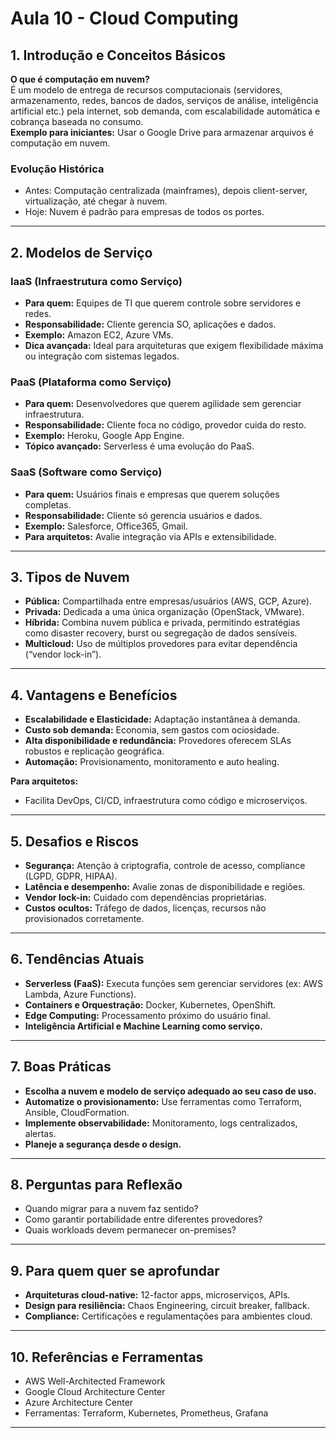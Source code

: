 # Aula 10 - Cloud Computing

## 1. Introdução e Conceitos Básicos

**O que é computação em nuvem?**  
É um modelo de entrega de recursos computacionais (servidores, armazenamento, redes, bancos de dados, serviços de análise, inteligência artificial etc.) pela internet, sob demanda, com escalabilidade automática e cobrança baseada no consumo.  
**Exemplo para iniciantes:** Usar o Google Drive para armazenar arquivos é computação em nuvem.

### **Evolução Histórica**
- Antes: Computação centralizada (mainframes), depois client-server, virtualização, até chegar à nuvem.
- Hoje: Nuvem é padrão para empresas de todos os portes.

---

## 2. Modelos de Serviço

### **IaaS (Infraestrutura como Serviço)**
- **Para quem:** Equipes de TI que querem controle sobre servidores e redes.
- **Responsabilidade:** Cliente gerencia SO, aplicações e dados.
- **Exemplo:** Amazon EC2, Azure VMs.
- **Dica avançada:** Ideal para arquiteturas que exigem flexibilidade máxima ou integração com sistemas legados.

### **PaaS (Plataforma como Serviço)**
- **Para quem:** Desenvolvedores que querem agilidade sem gerenciar infraestrutura.
- **Responsabilidade:** Cliente foca no código, provedor cuida do resto.
- **Exemplo:** Heroku, Google App Engine.
- **Tópico avançado:** Serverless é uma evolução do PaaS.

### **SaaS (Software como Serviço)**
- **Para quem:** Usuários finais e empresas que querem soluções completas.
- **Responsabilidade:** Cliente só gerencia usuários e dados.
- **Exemplo:** Salesforce, Office365, Gmail.
- **Para arquitetos:** Avalie integração via APIs e extensibilidade.

---

## 3. Tipos de Nuvem

- **Pública:** Compartilhada entre empresas/usuários (AWS, GCP, Azure).
- **Privada:** Dedicada a uma única organização (OpenStack, VMware).
- **Híbrida:** Combina nuvem pública e privada, permitindo estratégias como disaster recovery, burst ou segregação de dados sensíveis.
- **Multicloud:** Uso de múltiplos provedores para evitar dependência (“vendor lock-in”).

---

## 4. Vantagens e Benefícios

- **Escalabilidade e Elasticidade:** Adaptação instantânea à demanda.
- **Custo sob demanda:** Economia, sem gastos com ociosidade.
- **Alta disponibilidade e redundância:** Provedores oferecem SLAs robustos e replicação geográfica.
- **Automação:** Provisionamento, monitoramento e auto healing.

**Para arquitetos:**  
- Facilita DevOps, CI/CD, infraestrutura como código e microserviços.

---

## 5. Desafios e Riscos

- **Segurança:** Atenção à criptografia, controle de acesso, compliance (LGPD, GDPR, HIPAA).
- **Latência e desempenho:** Avalie zonas de disponibilidade e regiões.
- **Vendor lock-in:** Cuidado com dependências proprietárias.
- **Custos ocultos:** Tráfego de dados, licenças, recursos não provisionados corretamente.

---

## 6. Tendências Atuais

- **Serverless (FaaS):** Executa funções sem gerenciar servidores (ex: AWS Lambda, Azure Functions).
- **Containers e Orquestração:** Docker, Kubernetes, OpenShift.
- **Edge Computing:** Processamento próximo do usuário final.
- **Inteligência Artificial e Machine Learning como serviço.**

---

## 7. Boas Práticas

- **Escolha a nuvem e modelo de serviço adequado ao seu caso de uso.**
- **Automatize o provisionamento:** Use ferramentas como Terraform, Ansible, CloudFormation.
- **Implemente observabilidade:** Monitoramento, logs centralizados, alertas.
- **Planeje a segurança desde o design.**

---

## 8. Perguntas para Reflexão

- Quando migrar para a nuvem faz sentido?
- Como garantir portabilidade entre diferentes provedores?
- Quais workloads devem permanecer on-premises?

---

## 9. Para quem quer se aprofundar

- **Arquiteturas cloud-native:** 12-factor apps, microserviços, APIs.
- **Design para resiliência:** Chaos Engineering, circuit breaker, fallback.
- **Compliance:** Certificações e regulamentações para ambientes cloud.

---

## 10. Referências e Ferramentas

- AWS Well-Architected Framework
- Google Cloud Architecture Center
- Azure Architecture Center
- Ferramentas: Terraform, Kubernetes, Prometheus, Grafana

---